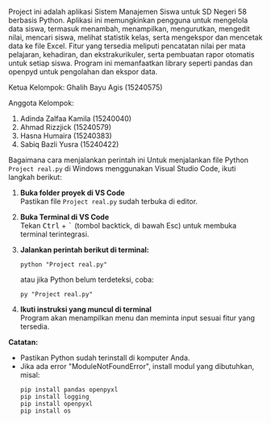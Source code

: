 Project ini adalah aplikasi Sistem Manajemen Siswa untuk SD Negeri 58 berbasis Python. Aplikasi ini memungkinkan pengguna untuk mengelola data siswa, termasuk menambah, menampilkan, mengurutkan, mengedit nilai, mencari siswa, melihat statistik kelas, serta mengekspor dan mencetak data ke file Excel. Fitur yang tersedia meliputi pencatatan nilai per mata pelajaran, kehadiran, dan ekstrakurikuler, serta pembuatan rapor otomatis untuk setiap siswa. Program ini memanfaatkan library seperti pandas dan openpyd untuk pengolahan dan ekspor data.

Ketua Kelompok: Ghalih Bayu Agis (15240575)

Anggota Kelompok:
1. Adinda Zalfaa Kamila (15240040)
2. ⁠Ahmad Rizzjick (15240579)
3. ⁠Hasna Humaira (15240383)
4. ⁠Sabiq Bazli Yusra (15240422)

Bagaimana cara menjalankan perintah ini
Untuk menjalankan file Python `Project real.py` di Windows menggunakan Visual Studio Code, ikuti langkah berikut:
1. **Buka folder proyek di VS Code**  
   Pastikan file `Project real.py` sudah terbuka di editor.

2. **Buka Terminal di VS Code**  
   Tekan <kbd>Ctrl</kbd> + <kbd>`</kbd> (tombol backtick, di bawah Esc) untuk membuka terminal terintegrasi.

3. **Jalankan perintah berikut di terminal:**
   ```
   python "Project real.py"
   ```
   atau jika Python belum terdeteksi, coba:
   ```
   py "Project real.py"
   ```

4. **Ikuti instruksi yang muncul di terminal**  
   Program akan menampilkan menu dan meminta input sesuai fitur yang tersedia.

**Catatan:**  
- Pastikan Python sudah terinstall di komputer Anda.
- Jika ada error "ModuleNotFoundError", install modul yang dibutuhkan, misal:
  ```
  pip install pandas openpyxl
  pip install logging
  pip install openpyxl
  pip install os 
  ```

